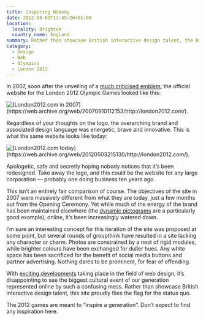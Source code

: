 ```yaml
---
title: Inspiring Nobody
date: 2012-05-03T11:49:26+01:00
location:
  locality: Brighton
  country_name: England
summary: Rather than showcase British interactive design talent, the biggest cultural event of our generation has been represented online by an uninspired mess that flies the flag for the status quo.
category:
  - Design
  - Web
  - Olympics
  - London 2012
---
```

In 2007, soon after the unveiling of a [much criticised emblem][1], the official website for the London 2012 Olympic Games looked like this:

![](london2012_2007.png '[London2012.com in 2007](https://web.archive.org/web/20070910112153/http://london2012.com/).')

Regardless of your thoughts on the logo, the overarching brand and associated design language was energetic, brave and innovative. This is what the same website looks like today:

![](london2012_2012.png '[London2012.com today](https://web.archive.org/web/20120503215130/http://london2012.com/).')

Apologetic, safe and secretly hoping nobody notices that it’s been redesigned. Take away the logo, and this could be the website for any large corporation — probably one doing business ten years ago.

This isn’t an entirely fair comparison of course. The objectives of the site in 2007 were massively different from what they are today, just a few months out from the Opening Ceremony. Yet while much of the energy of the brand has been maintained elsewhere (the [dynamic pictograms][2] are a particularly good example), online, it’s been increasingly watered down.

I’m sure an interesting concept for this iteration of the site was proposed at some point, but several rounds of groupthink have resulted in a site lacking any character or charm. Photos are constrained by a nest of rigid modules, while brighter colours have been exchanged for duller hues. Any white space has been sacrificed for the benefit of social media buttons and partner advertising. Nothing dares to be prominent, for fear of offending.

With [exciting developments][3] taking place in the field of web design, it’s disappointing to see the biggest cultural event of our generation represented online by such a confusing mess. Rather than showcase British interactive design talent, this site proudly flies the flag for the status quo.

The 2012 games are meant to “inspire a generation”. Don’t expect to find any inspiration here.

[1]: http://lloydyweb.paulrobertlloyd.com/blog/2007/06/2012_and_all_that
[2]: http://creativereview.co.uk/cr-blog/2009/october/london-2012-pictograms
[3]: http://alistapart.com/articles/responsive-web-design/
